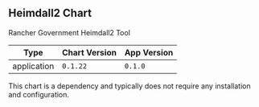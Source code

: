 Heimdall2 Chart
----------------------------------------------


Rancher Government Heimdall2 Tool

| Type | Chart Version | App Version |
| ---- | ------------- | ----------- |
| application | `0.1.22` | `0.1.0` |


This chart is a dependency and typically does not require any installation and configuration.
